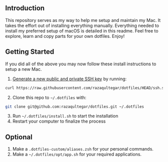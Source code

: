 ## Introduction

This repository serves as my way to help me setup and maintain my Mac. It takes the effort out of installing everything manually. Everything needed to install my preferred setup of macOS is detailed in this readme. Feel free to explore, learn and copy parts for your own dotfiles. Enjoy!

## Getting Started

If you did all of the above you may now follow these install instructions to setup a new Mac.

1. [Generate a new public and private SSH key](https://docs.github.com/en/github/authenticating-to-github/generating-a-new-ssh-key-and-adding-it-to-the-ssh-agent) by running:

```bash
curl https://raw.githubusercontent.com/razaqultegar/dotfiles/HEAD/ssh.sh | sh -s "<your-email-address>"
```

2. Clone this repo to `~/.dotfiles` with:

```zsh
git clone git@github.com:razaqultegar/dotfiles.git ~/.dotfiles
```

3. Run `~/.dotfiles/install.sh` to start the installation
4. Restart your computer to finalize the process

## Optional

1. Make a `.dotfiles-custom/aliases.zsh` for your personal commands.
2. Make a `~/.dotfiles/opt/app.sh` for your required applications.
